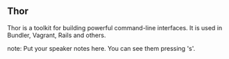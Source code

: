 ##  Thor

Thor is a toolkit for building powerful command-line interfaces. It is used in Bundler, Vagrant, Rails and others.

note:
    Put your speaker notes here.
    You can see them pressing 's'.
